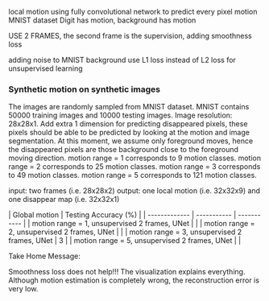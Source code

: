 local motion using fully convolutional network to predict every pixel motion
MNIST dataset
Digit has motion, background has motion

USE 2 FRAMES, the second frame is the supervision, adding smoothness loss

adding noise to MNIST background
use L1 loss instead of L2 loss for unsupervised learning

### Synthetic motion on synthetic images
The images are randomly sampled from MNIST dataset.
MNIST contains 50000 training images and 10000 testing images.
Image resolution: 28x28x1.
Add extra 1 dimension for predicting disappeared pixels, these pixels should be able to be predicted by looking at the motion and image segmentation.
At this moment, we assume only foreground moves, hence the disappeared pixels are those background close to the foreground moving direction.
motion range = 1 corresponds to 9 motion classes.  motion range = 2 corresponds to 25 motion classes.
motion range = 3 corresponds to 49 motion classes.
motion range = 5 corresponds to 121 motion classes.

input: two frames (i.e. 28x28x2)
output: one local motion (i.e. 32x32x9) and one disappear map (i.e. 32x32x1)

| Global motion | Testing Accuracy (%) |
| ------------- | ----------- | ----------- |
| motion range = 1, unsupervised 2 frames, UNet | |
| motion range = 2, unsupervised 2 frames, UNet | |
| motion range = 3, unsupervised 2 frames, UNet | 3 |
| motion range = 5, unsupervised 2 frames, UNet | |

Take Home Message:

Smoothness loss does not help!!!
The visualization explains everything. 
Although motion estimation is completely wrong, the reconstruction error is very low.
